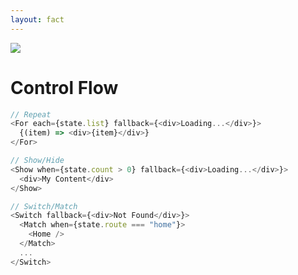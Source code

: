 ```yaml
---
layout: fact
---
```

<img src="/images/bar-01.png" class="absolute top-0 left-0" />

# Control Flow

```ts {all|1-4|6-9|11-17}
// Repeat
<For each={state.list} fallback={<div>Loading...</div>}>
  {(item) => <div>{item}</div>}
</For>

// Show/Hide
<Show when={state.count > 0} fallback={<div>Loading...</div>}>
  <div>My Content</div>
</Show>

// Switch/Match
<Switch fallback={<div>Not Found</div>}>
  <Match when={state.route === "home"}>
    <Home />
  </Match>
  ...
</Switch>
```

